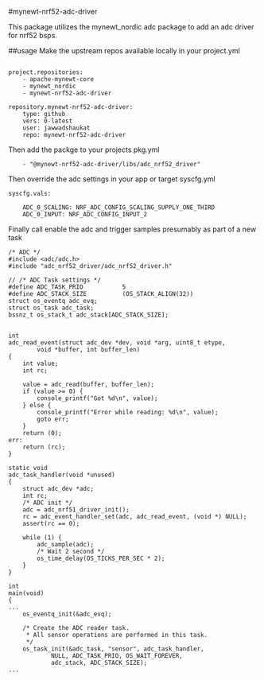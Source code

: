 #mynewt-nrf52-adc-driver

This package utilizes the mynewt_nordic adc package to add an adc driver for nrf52 bsps.

##usage
Make the upstream repos available locally in your project.yml
```

project.repositories:
    - apache-mynewt-core
    - mynewt_nordic
    - mynewt-nrf52-adc-driver

repository.mynewt-nrf52-adc-driver:
    type: github
    vers: 0-latest
    user: jawwadshaukat
    repo: mynewt-nrf52-adc-driver
```

Then add the packge to your projects pkg.yml
```
    - "@mynewt-nrf52-adc-driver/libs/adc_nrf52_driver"
```

Then override the adc settings in your app or target syscfg.yml
```
syscfg.vals:

    ADC_0_SCALING: NRF_ADC_CONFIG_SCALING_SUPPLY_ONE_THIRD
    ADC_0_INPUT: NRF_ADC_CONFIG_INPUT_2
```

Finally call enable the adc and trigger samples presumably as part of a new task

```
/* ADC */
#include <adc/adc.h>
#include "adc_nrf52_driver/adc_nrf52_driver.h"

// /* ADC Task settings */
#define ADC_TASK_PRIO           5
#define ADC_STACK_SIZE          (OS_STACK_ALIGN(32))
struct os_eventq adc_evq;
struct os_task adc_task;
bssnz_t os_stack_t adc_stack[ADC_STACK_SIZE];


int
adc_read_event(struct adc_dev *dev, void *arg, uint8_t etype,
        void *buffer, int buffer_len)
{
    int value;
    int rc;

    value = adc_read(buffer, buffer_len);
    if (value >= 0) {
        console_printf("Got %d\n", value);
    } else {
        console_printf("Error while reading: %d\n", value);
        goto err;
    }
    return (0);
err:
    return (rc);
} 

static void
adc_task_handler(void *unused)
{
    struct adc_dev *adc;
    int rc;
    /* ADC init */
    adc = adc_nrf51_driver_init();
    rc = adc_event_handler_set(adc, adc_read_event, (void *) NULL);
    assert(rc == 0);

    while (1) {
        adc_sample(adc);
        /* Wait 2 second */
        os_time_delay(OS_TICKS_PER_SEC * 2);
    }
}

int
main(void)
{
...
    os_eventq_init(&adc_evq);

    /* Create the ADC reader task.  
     * All sensor operations are performed in this task.
     */
    os_task_init(&adc_task, "sensor", adc_task_handler,
            NULL, ADC_TASK_PRIO, OS_WAIT_FOREVER,
            adc_stack, ADC_STACK_SIZE);
...
```

